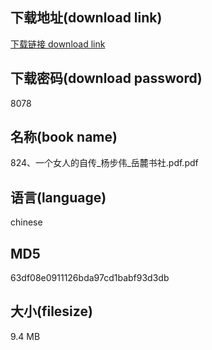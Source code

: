 ## 下载地址(download link)
[下载链接 download link](https://voluble-croquembouche-d321dc.netlify.app/?s=824%E3%80%81%E4%B8%80%E4%B8%AA%E5%A5%B3%E4%BA%BA%E7%9A%84%E8%87%AA%E4%BC%A0_%E6%9D%A8%E6%AD%A5%E4%BC%9F_%E5%B2%B3%E9%BA%93%E4%B9%A6%E7%A4%BE.pdf)

## 下载密码(download password)
8078

## 名称(book name)
824、一个女人的自传_杨步伟_岳麓书社.pdf.pdf

## 语言(language)
chinese

## MD5
63df08e0911126bda97cd1babf93d3db

## 大小(filesize)
9.4 MB
